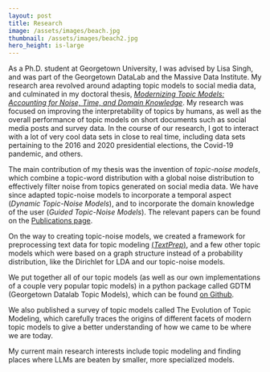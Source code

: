 ```yaml
--- 
layout: post
title: Research
image: /assets/images/beach.jpg
thumbnail: /assets/images/beach2.jpg
hero_height: is-large
---
```


As a Ph.D. student at Georgetown University, I was advised by Lisa Singh, and was part of the Georgetown DataLab and the Massive Data Institute.  My research area revolved around adapting topic models to social media data, and culminated in my doctoral thesis, [_Modernizing Topic Models: Accounting for Noise, Time, and Domain Knowledge_](/papers/modernizing_topic_models.pdf).  My research was focused on improving the interpretability of topics by humans, as well as the overall performance of topic models on short documents such as social media posts and survey data.  In the course of our research, I got to interact with a lot of very cool data sets in close to real time, including data sets pertaining to the 2016 and 2020 presidential elections, the Covid-19 pandemic, and others.

The main contribution of my thesis was the invention of _topic-noise models_, which combine a topic-word distribution with a global noise distribution to effectively filter noise from topics generated on social media data.  We have since adapted topic-noise models to incorporate a temporal aspect (_Dynamic Topic-Noise Models_), and to incorporate the domain knowledge of the user (_Guided Topic-Noise Models_).  The relevant papers can be found on the [Publications page](/2022/08/08/publications.html).  

On the way to creating topic-noise models, we created a framework for preprocessing text data for topic modeling [(_TextPrep_)](https://github.com/GU-DataLab/topic-modeling-textPrep), and a few other topic models which were based on a graph structure instead of a probability distribution, like the Dirichlet for LDA and our topic-noise models.

We put together all of our topic models (as well as our own implementations of a couple very popular topic models) in a python package called GDTM (Georgetown Datalab Topic Models), which can be found [on Github](https://github.com/GU-DataLab/gdtm).

We also published a survey of topic models called The Evolution of Topic Modeling, which carefully traces the origins of different facets of modern topic models to give a better understanding of how we came to be where we are today.

My current main research interests include topic modeling and finding places where LLMs are beaten by smaller, more specialized models.